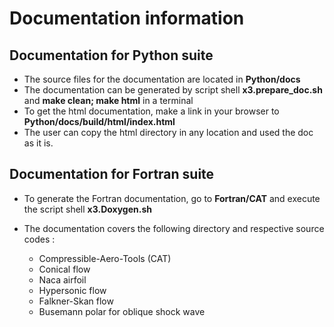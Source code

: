 # Documentation information


## Documentation for Python suite

* The source files for the documentation are located in **Python/docs**
* The documentation can be generated by script shell **x3.prepare_doc.sh** and **make clean; make html** in a terminal
* To get the html documentation, make a link in your browser to **Python/docs/build/html/index.html**
* The user can copy the html directory in any location and used the doc as it is.


## Documentation for Fortran suite

* To generate the Fortran documentation, go to **Fortran/CAT** and execute the script shell **x3.Doxygen.sh**
* The documentation covers the following directory and respective source codes :

    - Compressible-Aero-Tools (CAT)
    - Conical flow
    - Naca airfoil
    - Hypersonic flow
    - Falkner-Skan flow
    - Busemann polar for oblique shock wave


